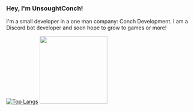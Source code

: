 ### Hey, I'm UnsoughtConch!

I'm a small developer in a one man company: Conch Development. I am a Discord bot developer and soon hope to grow to games or more!

[![Top Langs](https://github-readme-stats.vercel.app/api/top-langs/?username=ConchDev&exclude_repo=github-readme-stats,anuraghazra.github.io)](https://github.com/anuraghazra/github-readme-stats) <img height="180em" src="https://github-readme-stats.vercel.app/api?username=ConchDev&show_icons=true&hide_border=true&&count_private=true&include_all_commits=true" />
